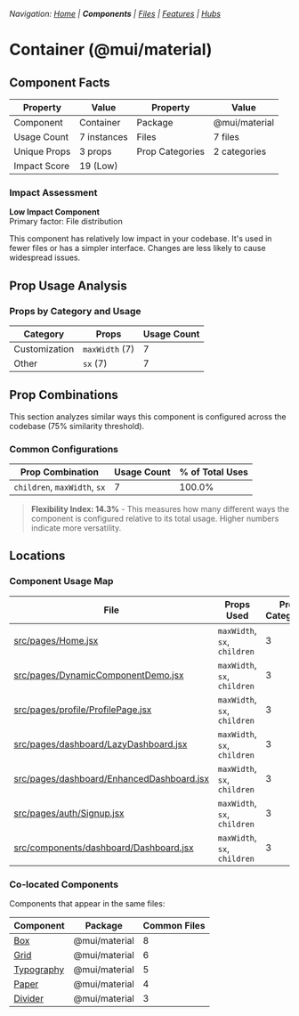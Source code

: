 
*Navigation: [Home](../../index.md) | **Components** | [Files](../../files.md) | [Features](../../features.md) | [Hubs](../../hubs.md)*



# Container (@mui/material)

## Component Facts

| Property | Value | Property | Value |
|----------|-------|----------|-------|
| Component | Container | Package | @mui/material |
| Usage Count | 7 instances | Files | 7 files |
| Unique Props | 3 props | Prop Categories | 2 categories |
| Impact Score | 19 (Low) | | |

### Impact Assessment

**Low Impact Component**  
Primary factor: File distribution

This component has relatively low impact in your codebase. It&#x27;s used in fewer files or has a simpler interface. Changes are less likely to cause widespread issues.

## Prop Usage Analysis

### Props by Category and Usage

| Category | Props | Usage Count |
|----------|-------|-------------|
| Customization | `maxWidth` (7) | 7 |
| Other | `sx` (7) | 7 |

## Prop Combinations

This section analyzes similar ways this component is configured across the codebase (75% similarity threshold).

### Common Configurations

| Prop Combination | Usage Count | % of Total Uses |
|------------------|-------------|----------------|
| `children`, `maxWidth`, `sx` | 7 | 100.0% |

> **Flexibility Index: 14.3%** - This measures how many different ways the component is configured relative to its total usage. Higher numbers indicate more versatility.

## Locations

### Component Usage Map

| File | Props Used | Prop Categories |
|------|------------|----------------|
| [src/pages/Home.jsx](https://github.com/star4beam/react-import-analyzer/blob/main/test-project/src/pages/Home.jsx) | `maxWidth`, `sx`, `children` | 3 |
| [src/pages/DynamicComponentDemo.jsx](https://github.com/star4beam/react-import-analyzer/blob/main/test-project/src/pages/DynamicComponentDemo.jsx) | `maxWidth`, `sx`, `children` | 3 |
| [src/pages/profile/ProfilePage.jsx](https://github.com/star4beam/react-import-analyzer/blob/main/test-project/src/pages/profile/ProfilePage.jsx) | `maxWidth`, `sx`, `children` | 3 |
| [src/pages/dashboard/LazyDashboard.jsx](https://github.com/star4beam/react-import-analyzer/blob/main/test-project/src/pages/dashboard/LazyDashboard.jsx) | `maxWidth`, `sx`, `children` | 3 |
| [src/pages/dashboard/EnhancedDashboard.jsx](https://github.com/star4beam/react-import-analyzer/blob/main/test-project/src/pages/dashboard/EnhancedDashboard.jsx) | `maxWidth`, `sx`, `children` | 3 |
| [src/pages/auth/Signup.jsx](https://github.com/star4beam/react-import-analyzer/blob/main/test-project/src/pages/auth/Signup.jsx) | `maxWidth`, `sx`, `children` | 3 |
| [src/components/dashboard/Dashboard.jsx](https://github.com/star4beam/react-import-analyzer/blob/main/test-project/src/components/dashboard/Dashboard.jsx) | `maxWidth`, `sx`, `children` | 3 |

### Co-located Components
Components that appear in the same files:

| Component | Package | Common Files |
|-----------|---------|--------------|
| [Box](../@mui_material/Box.md) | @mui/material | 8 |
| [Grid](../@mui_material/Grid.md) | @mui/material | 6 |
| [Typography](../@mui_material/Typography.md) | @mui/material | 5 |
| [Paper](../@mui_material/Paper.md) | @mui/material | 4 |
| [Divider](../@mui_material/Divider.md) | @mui/material | 3 |

